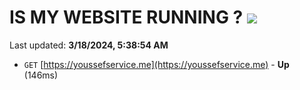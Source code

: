 # IS MY WEBSITE RUNNING ? [![](https://img.shields.io/static/v1?label=Sponsor&message=%E2%9D%A4&logo=GitHub&color=%23fe8e86)](https://github.com/sponsors/<username>)

Last updated: **3/18/2024, 5:38:54 AM**

- `GET` [https://youssefservice.me](https://youssefservice.me) - **Up** (146ms)
